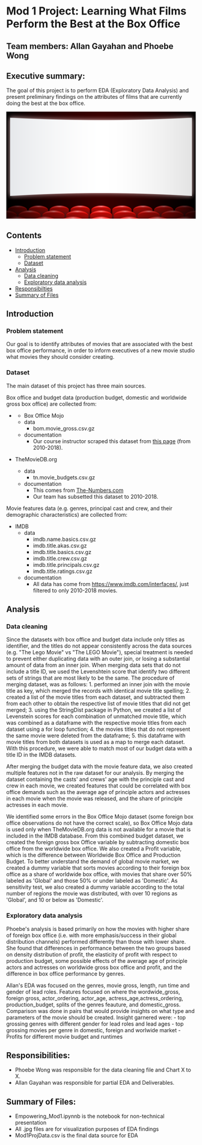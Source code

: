 # Mod 1 Project: Learning What Films Perform the Best at the Box Office

## Team members: Allan Gayahan and Phoebe Wong

## Executive summary:

The goal of this project is to perform EDA (Exploratory Data Analysis) and present preliminary findings on the attributes of films that are currently doing the best at the box office. 

![Movie theater pic](Movie-Theater-PowerPoint-Background.png)

## Contents

- [Introduction](#Introduction)
    - [Problem statement](#Problem-statement)
    - [Dataset](#Dataset)
- [Analysis](#Analysis)
    - [Data cleaning](#Data-cleaning)
    - [Exploratory data analysis](#Exploratory-data-analysis)
- [Responsibilties](#Responsibilities)
- [Summary of Files](#Files-summary)


## Introduction

### Problem statement

Our goal is to identify attributes of movies that are associated with the best box office performance, in order to inform executives of a new movie studio what movies they should consider creating. 

### Dataset

The main dataset of this project has three main sources. 

Box office and budget data (production budget, domestic and worldwide gross box office) are collected from: 

- - Box Office Mojo
  - data
    - bom.movie_gross.csv.gz
  - documentation
    - Our course instructor scraped this dataset from [this page](https://www.boxofficemojo.com/yearly/chart/?view2=worldwide&yr=2010&p=.htm) (from 2010-2018).

- TheMovieDB.org
  - data
    - tn.movie_budgets.csv.gz
  - documentation
    - This comes from [The-Numbers.com](https://www.the-numbers.com/movie/budgets/all)
    - Our team has subsetted this dataset to 2010-2018.

Movie features data (e.g. genres, principal cast and crew, and their demographic characteristics) are collected from:

- IMDB
  - data
    - imdb.name.basics.csv.gz
    - imdb.title.akas.csv.gz
    - imdb.title.basics.csv.gz
    - imdb.title.crew.csv.gz
    - imdb.title.principals.csv.gz
    - imdb.title.ratings.csv.gz
  - documentation
    - All data has come from https://www.imdb.com/interfaces/, just filtered to only 2010-2018 movies.


## Analysis

### Data cleaning

Since the datasets with box office and budget data include only titles as identifier, and the titles do not appear consistently across the data sources (e.g. "The Lego Movie" vs "The LEGO Movie"), special treatment is needed to prevent either duplicating data with an outer join, or losing a substantial amount of data from an inner join. When merging data sets that do not include a title ID, we used the Levenshtein score that identify two different sets of strings that are most likely to be the same. The procedure of merging dataset, was as follows: 1. performed an inner join with the movie title as key, which merged the records with identical movie title spelling; 2. created a list of the movie titles from each dataset, and subtracted them from each other to obtain the respective list of movie titles that did not get merged; 3. using the StringDist package in Python, we created a list of Levenstein scores for each combination of unmatched movie title, which was combined as a dataframe with the respective movie titles from each dataset using a for loop function; 4. the movies titles that do not represent the same movie were deleted from the dataframe; 5. this dataframe with movie titles from both datasets is used as a map to merge each dataset. With this procedure, we were able to match most of our budget data with a title ID in the IMDB datasets.

After merging the budget data with the movie feature data, we also created multiple features not in the raw dataset for our analysis. By merging the dataset containing the casts' and crews' age with the principle cast and crew in each movie, we created features that could be correlated with box office demands such as the average age of principle actors and actresses in each movie when the movie was released, and the share of principle actresses in each movie.

We identified some errors in the Box Office Mojo dataset (some foreign box office observations do not have the correct scale), so Box Office Mojo data is used only when TheMovieDB.org data is not available for a movie that is included in the IMDB database. From this combined budget dataset, we created the foreign gross box Office variable by subtracting domestic box office from the worldwide box office. We also created a Profit variable, which is the difference between Worldwide Box Office and Production Budget. To better understand the demand of global movie market, we created a dummy variable that sorts movies according to their foreign box office as a share of worldwide box office, with movies that share over 50% labeled as 'Global' and those 50% or under labeled as 'Domestic'. As sensitivity test, we also created a dummy variable according to the total number of regions the movie was distributed, with over 10 regions as 'Global', and 10 or below as 'Domestic'.

### Exploratory data analysis

Phoebe's analysis is based primarily on how the movies with higher share of foreign box office (i.e. with more emphasis/success in their global distribution channels) performed differently than those with lower share. She found that differences in performance between the two groups based on density distribution of profit, the elasticity of profit with respect to production budget, some possible effects of the average age of principle actors and actresses on worldwide gross box office and profit, and the difference in box office performance by genres.

Allan's EDA was focused on the genres, movie gross, length, run time and gender of lead roles. Features focused on where the wordwide_gross, foreign gross, actor_ordering, actor_age, actress_age,actress_ordering, production_budget, splits of the genres feauture, and domestic_gross. Comparison was done in pairs that would provide insights on what type and parameters of the movie should be created. Insight garnered were:
	- top grossing genres with different gender for lead roles and lead ages
	- top grossing movies per genre in domestic, foreign and worlwide market
	- Profits for different movie budget and runtimes

## Responsibilities:

- Phoebe Wong was responsible for the data cleaning file and Chart X to X.
- Allan Gayahan was responsible for partial EDA and Deliverables.


## Summary of Files:

- Empowering_Mod1.ipynnb is the notebook for non-technical presentation
- All .jpg files are for visualization purposes of EDA findings
- Mod1ProjData.csv is the final data source for EDA
